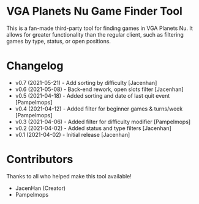 # VGA Planets Nu Game Finder Tool

This is a fan-made third-party tool for finding games in VGA Planets Nu. It allows for greater functionality than the regular client, such as filtering games by type, status, or open positions.

# Changelog

- v0.7 (2021-05-21) - Add sorting by difficulty \[Jacenhan]
- v0.6 (2021-05-08) - Back-end rework, open slots filter \[Jacenhan]
- v0.5 (2021-04-18) - Added sorting and date of last quit event \[Pampelmops]
- v0.4 (2021-04-12) - Added filter for beginner games & turns/week \[Pampelmops]
- v0.3 (2021-04-06) - Added filter for difficulty modifier \[Pampelmops]
- v0.2 (2021-04-02) - Added status and type filters \[Jacenhan]
- v0.1 (2021-04-02) - Initial release \[Jacenhan]
      
# Contributors

Thanks to all who helped make this tool available!

- JacenHan (Creator)
- Pampelmops

